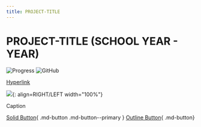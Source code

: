 ```yaml
---
title: PROJECT-TITLE
---
```


# PROJECT-TITLE (SCHOOL YEAR - YEAR)

<!-- Compleation Badge

![progress]()

Done - https://img.shields.io/badge/progress-done!-success?style=flat-square
Pending - https://img.shields.io/badge/progress-pending%20compleation-yellow?style=flat-square
Halted - https://img.shields.io/badge/progress-halted-critical?style=flat-square
Constantly Updating - https://img.shields.io/badge/progress-constantly%20updating-informational?style=flat-square
-->

![Progress]()
![GitHub](https://img.shields.io/github/license/Twarner491/Project-Documentation-Site?color=%234051b5&style=flat-square)

[Hyperlink](URl)

![](../images/IMAGEHERE){: align=RIGHT/LEFT width="100%"}
  <figcaption>Caption</figcaption>

[Solid Button](URL){ .md-button .md-button--primary }
[Outline Button](URL){ .md-button}

